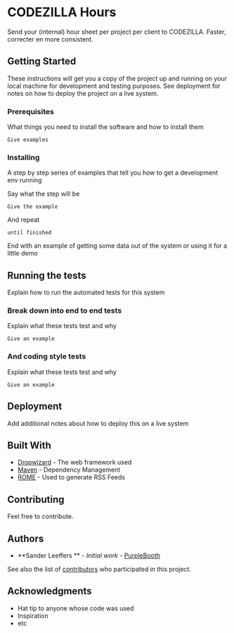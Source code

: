 # CODEZILLA Hours

Send your (internal) hour sheet per project per client to CODEZILLA. Faster, correcter en more consistent.

## Getting Started

These instructions will get you a copy of the project up and running on your local machine for development and testing purposes. See deployment for notes on how to deploy the project on a live system.

### Prerequisites

What things you need to install the software and how to install them

```
Give examples
```

### Installing

A step by step series of examples that tell you how to get a development env running

Say what the step will be

```
Give the example
```

And repeat

```
until finished
```

End with an example of getting some data out of the system or using it for a little demo

## Running the tests

Explain how to run the automated tests for this system

### Break down into end to end tests

Explain what these tests test and why

```
Give an example
```

### And coding style tests

Explain what these tests test and why

```
Give an example
```

## Deployment

Add additional notes about how to deploy this on a live system

## Built With

-   [Dropwizard](http://www.dropwizard.io/1.0.2/docs/) - The web framework used
-   [Maven](https://maven.apache.org/) - Dependency Management
-   [ROME](https://rometools.github.io/rome/) - Used to generate RSS Feeds

## Contributing

Feel free to contribute.

## Authors

-   **Sander Leeffers ** - _Initial work_ - [PurpleBooth](https://github.com/sgleeffers)

See also the list of [contributors](https://github.com/codezilla/hours/contributors) who participated in this project.

## Acknowledgments

-   Hat tip to anyone whose code was used
-   Inspiration
-   etc
